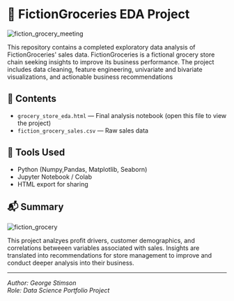 # 🛒 FictionGroceries EDA Project

![fiction_grocery_meeting](https://github.com/user-attachments/assets/a76d003b-c1d6-4d7e-9a12-756d7e6a2bc1)

This repository contains a completed exploratory data analysis of FictionGroceries' sales data. FictionGroceries is a fictional grocery store chain seeking insights to improve its business performance. The project includes data cleaning, feature engineering, univariate and bivariate visualizations, and actionable business recommendations

## 📂 Contents

- `grocery_store_eda.html` — Final analysis notebook (open this file to view the project)
- `fiction_grocery_sales.csv` — Raw sales data

## 🧰 Tools Used

- Python (Numpy,Pandas, Matplotlib, Seaborn)
- Jupyter Notebook / Colab
- HTML export for sharing

## 📬 Summary

![fiction_grocery](https://github.com/user-attachments/assets/1a52ae78-c78a-4d90-9929-0f31152b6561)

This project analzyes profit drivers, customer demographics, and correlations betweeen variables associated with sales. Insights are translated into recommendations for store management to improve and conduct deeper analysis into their business.

---

*Author: George Stimson*  
*Role: Data Science Portfolio Project*

